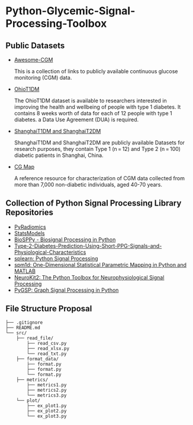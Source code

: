 # Python-Glycemic-Signal-Processing-Toolbox

## Public Datasets

- [Awesome-CGM](https://github.com/irinagain/Awesome-CGM)

  This is a collection of links to publicly available continuous glucose monitoring (CGM) data.

- [OhioT1DM](http://smarthealth.cs.ohio.edu/OhioT1DM-dataset.html)

  The OhioT1DM dataset is available to researchers interested in improving the health and wellbeing of people with type 1 diabetes. It contains 8 weeks worth of data for each     of 12 people with type 1 diabetes. a Data Use Agreement (DUA) is required.

- [ShanghaiT1DM and ShanghaiT2DM](https://www.nature.com/articles/s41597-023-01940-7#ref-CR40)
  
  ShanghaiT1DM and ShanghaiT2DM are publicly available Datasets for research purposes, they contain Type 1 (n = 12) and Type 2 (n = 100) diabetic patients in Shanghai, China.

- [CG Map](https://github.com/ayya-keshet/CGMap)

  A reference resource for characterization of CGM data collected from more than 7,000 non-diabetic individuals, aged 40-70 years.

## Collection of Python Signal Processing Library Repositories

- [PyRadiomics](https://github.com/AIM-Harvard/pyradiomics/tree/master)
- [StatsModels](https://github.com/statsmodels/statsmodels/)
- [BioSPPy - Biosignal Processing in Python](https://github.com/PIA-Group/BioSPPy)
- [Type-2-Diabetes-Prediction-Using-Short-PPG-Signals-and-Physiological-Characteristics](https://github.com/chirathyh/clardia---Type-2-Diabetes-Prediction-Using-Short-PPG-Signals-and-Physiological-Characteristics-)
- [splearn: Python Signal Processing](https://github.com/jinglescode/python-signal-processing)
- [spm1d: One-Dimensional Statistical Parametric Mapping in Python and MATLAB](https://github.com/0todd0000/spm1d/)
- [NeuroKit2: The Python Toolbox for Neurophysiological Signal Processing](https://github.com/neuropsychology/NeuroKit)
- [PyGSP: Graph Signal Processing in Python](https://github.com/epfl-lts2/pygsp)

## File Structure Proposal
```
├── .gitignore
├── README.md
└── src/
    ├── read_file/
        ├── read_csv.py
        ├── read_xlsx.py
        └── read_txt.py
    ├── format_data/
        ├── format.py
        ├── format.py
        └── format.py
    ├── metrics/
        ├── metrics1.py
        ├── metrics2.py
        └── metrics3.py
    └── plot/
        ├── ex_plot1.py
        ├── ex_plot2.py
        └── ex_plot3.py
```
